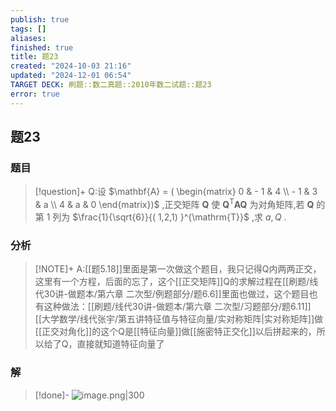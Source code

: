 ```yaml
---
publish: true
tags: []
aliases: 
finished: true
title: 题23
created: "2024-10-03 21:16"
updated: "2024-12-01 06:54"
TARGET DECK: 刷题::数二真题::2010年数二试题::题23
error: true
---
```

## 题23
### 题目
> [!question]+
> Q:设 $\mathbf{A} = ( \begin{matrix} 0 &  - 1 & 4 \\   - 1 & 3 & a \\  4 & a & 0 \end{matrix})$ ,正交矩阵 $\mathbf{Q}$ 使 ${\mathbf{Q}}^{\mathrm{T}}\mathbf{A}\mathbf{Q}$ 为对角矩阵,若 $\mathbf{Q}$ 的第 1 列为 $\frac{1}{\sqrt{6}}{( 1,2,1) }^{\mathrm{T}}$ ,求 $a,Q$ .
### 分析
> [!NOTE]+
> A:[[题5.18]]里面是第一次做这个题目，我只记得Q内两两正交，这里有一个方程，后面的忘了，这个[[正交矩阵]]Q的求解过程在[[刷题/线代30讲-做题本/第六章 二次型/例题部分/题6.6]]里面也做过，这个题目也有这种做法：[[刷题/线代30讲-做题本/第六章 二次型/习题部分/题6.11]]
> [[大学数学/线代张宇/第五讲特征值与特征向量/实对称矩阵|实对称矩阵]]做[[正交对角化]]的这个Q是[[特征向量]]做[[施密特正交化]]以后拼起来的，所以给了Q，直接就知道特征向量了
### 解
> [!done]-
> ![image.png|300](https://img.hwenyi.tech/202411011737287.webp)